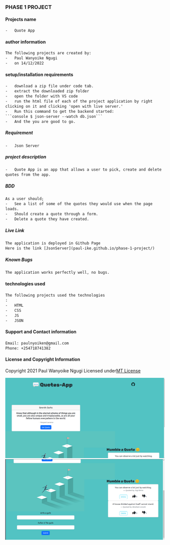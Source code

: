### PHASE 1 PROJECT
#### Projects name
    -   Quote App
#### author information
    The following projects are created by:
    -   Paul Wanyoike Ngugi
    -   on 14/12/2022
#### setup/installation requirements
    -   download a zip file under code tab.
    -   extract the downloaded zip folder
    -   open the folder with VS code
    -   run the html file of each of the project application by right clicking on it and clicking 'open with live server.'
    -   Run this command to get the backend started:
    ```console $ json-server --watch db.json```
    -   And the you are good to go.

##### Requirement
    -   Json Server
##### project description
    -   Quote App is an app that allows a user to pick, create and delete quotes from the app.
##### BDD
    As a user should;
    -   See a list of some of the quotes they would use when the page loads.
    -   Should create a quote through a form.
    -   Delete a quote they have created.
##### Live Link
    The application is deployed in Github Page
    Here is the link [JsonServer](paul-ike.github.io/phase-1-project/)
##### Known Bugs
    The application works perfectly well, no bugs.
#### technologies used
    The following projects used the technologies
    :
    -   HTML
    -   CSS
    -   JS
    -   JSON
#### Support and Contact information
    Email: paulnyoiken@gmail.com
    Phone: +254718741382
#### License and Copyright Information
Copyright 2021 Paul Wanyoike Ngugi Licensed under[MT License]('https://github.com/Paul-ike/phase-1-project/blob/main/LICENSE')


![Screenshot](./images/1.png)
![Screenshot](./images/2.png)